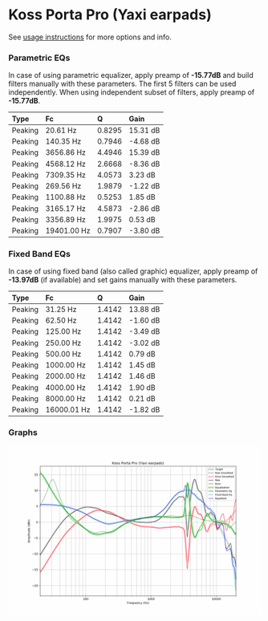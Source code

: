 # Koss Porta Pro (Yaxi earpads)
See [usage instructions](https://github.com/jaakkopasanen/AutoEq#usage) for more options and info.

### Parametric EQs
In case of using parametric equalizer, apply preamp of **-15.77dB** and build filters manually
with these parameters. The first 5 filters can be used independently.
When using independent subset of filters, apply preamp of **-15.77dB**.

| Type    | Fc          |      Q | Gain     |
|:--------|:------------|:-------|:---------|
| Peaking | 20.61 Hz    | 0.8295 | 15.31 dB |
| Peaking | 140.35 Hz   | 0.7946 | -4.68 dB |
| Peaking | 3656.86 Hz  | 4.4946 | 15.39 dB |
| Peaking | 4568.12 Hz  | 2.6668 | -8.36 dB |
| Peaking | 7309.35 Hz  | 4.0573 | 3.23 dB  |
| Peaking | 269.56 Hz   | 1.9879 | -1.22 dB |
| Peaking | 1100.88 Hz  | 0.5253 | 1.85 dB  |
| Peaking | 3165.17 Hz  | 4.5873 | -2.86 dB |
| Peaking | 3356.89 Hz  | 1.9975 | 0.53 dB  |
| Peaking | 19401.00 Hz | 0.7907 | -3.80 dB |

### Fixed Band EQs
In case of using fixed band (also called graphic) equalizer, apply preamp of **-13.97dB**
(if available) and set gains manually with these parameters.

| Type    | Fc          |      Q | Gain     |
|:--------|:------------|:-------|:---------|
| Peaking | 31.25 Hz    | 1.4142 | 13.88 dB |
| Peaking | 62.50 Hz    | 1.4142 | -1.60 dB |
| Peaking | 125.00 Hz   | 1.4142 | -3.49 dB |
| Peaking | 250.00 Hz   | 1.4142 | -3.02 dB |
| Peaking | 500.00 Hz   | 1.4142 | 0.79 dB  |
| Peaking | 1000.00 Hz  | 1.4142 | 1.45 dB  |
| Peaking | 2000.00 Hz  | 1.4142 | 1.46 dB  |
| Peaking | 4000.00 Hz  | 1.4142 | 1.90 dB  |
| Peaking | 8000.00 Hz  | 1.4142 | 0.21 dB  |
| Peaking | 16000.01 Hz | 1.4142 | -1.82 dB |

### Graphs
![](./Koss%20Porta%20Pro%20(Yaxi%20earpads).png)